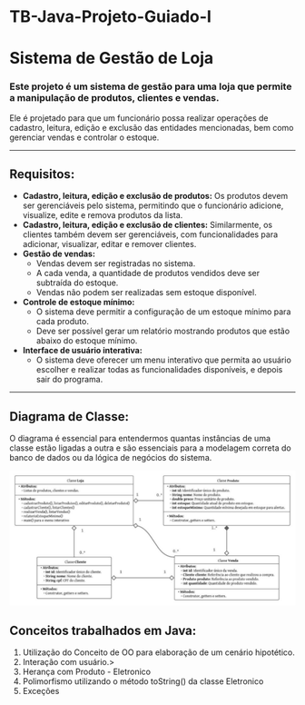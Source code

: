 # TB-Java-Projeto-Guiado-I

# Sistema de Gestão de Loja
### Este projeto é um sistema de gestão para uma loja que permite a manipulação de produtos, clientes e vendas.
Ele é projetado para que um funcionário possa realizar operações de cadastro, leitura, edição e exclusão das entidades mencionadas, bem como gerenciar vendas e controlar o estoque.

---

## Requisitos:
- **Cadastro, leitura, edição e exclusão de produtos:** Os produtos devem ser gerenciáveis pelo sistema, permitindo que o funcionário adicione, visualize, edite e remova produtos da lista.
- **Cadastro, leitura, edição e exclusão de clientes:** Similarmente, os clientes também devem ser gerenciáveis, com funcionalidades para adicionar, visualizar, editar e remover clientes.
- **Gestão de vendas:**
  - Vendas devem ser registradas no sistema.
  - A cada venda, a quantidade de produtos vendidos deve ser subtraída do estoque.
  - Vendas não podem ser realizadas sem estoque disponível.
- **Controle de estoque mínimo:**
  - O sistema deve permitir a configuração de um estoque mínimo para cada produto.
  - Deve ser possível gerar um relatório mostrando produtos que estão abaixo do estoque mínimo.
- **Interface de usuário interativa:**
  - O sistema deve oferecer um menu interativo que permita ao usuário escolher e realizar todas as funcionalidades disponíveis, e depois sair do programa.

---

## Diagrama de Classe:
O diagrama é essencial para entendermos quantas instâncias de uma classe estão ligadas a outra e são essenciais para a modelagem correta do banco de dados ou da lógica de negócios do sistema.

<img src="/DiagramaClassesLoja.jpg">

## Conceitos trabalhados em Java:
1. Utilização do Conceito de OO para elaboração de um cenário hipotético.
1. Interação com usuário.>
4. Herança com Produto - Eletronico
5. Polimorfismo utilizando o método toString() da classe Eletronico
6. Exceções
